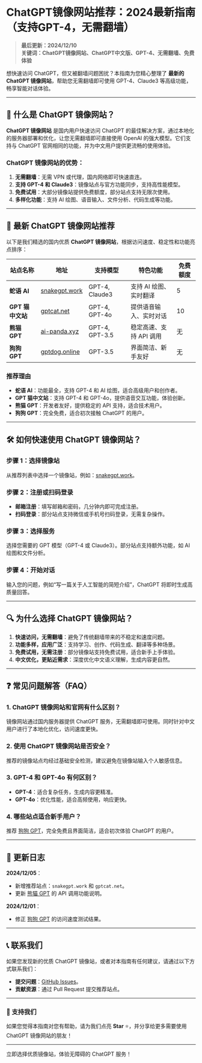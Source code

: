 # ChatGPT镜像网站推荐：2024最新指南（支持GPT-4，无需翻墙）

> **最后更新：2024/12/10**  
> **关键词：ChatGPT镜像网站、ChatGPT中文版、GPT-4、无需翻墙、免费体验**

想快速访问 ChatGPT，但又被翻墙问题困扰？本指南为您精心整理了 **最新的 ChatGPT 镜像网站**，帮助您无需翻墙即可使用 GPT-4、Claude3 等高级功能，畅享智能对话体验。

---

## 📌 什么是 ChatGPT 镜像网站？

**ChatGPT 镜像网站** 是国内用户快速访问 ChatGPT 的最佳解决方案，通过本地化的服务器部署和优化，让您无需翻墙即可直接使用 OpenAI 的强大模型。它们支持与 ChatGPT 官网相同的功能，并为中文用户提供更流畅的使用体验。

### **ChatGPT 镜像网站的优势：**
1. **无需翻墙**：无需 VPN 或代理，国内网络即可快速直连。  
2. **支持 GPT-4 和 Claude3**：镜像站点与官方功能同步，支持高性能模型。  
3. **免费试用**：大部分镜像站提供免费额度，部分站点支持无限次使用。  
4. **多样化功能**：支持 AI 绘图、语音输入、文件分析、代码生成等功能。

---

## 🚀 最新 ChatGPT 镜像网站推荐

以下是我们精选的国内优质 **ChatGPT 镜像网站**，根据访问速度、稳定性和功能亮点排序：

| **站点名称**         | **地址**                        | **支持模型**       | **特色功能**               | **免费额度**         |
|----------------------|--------------------------------|-------------------|--------------------------|--------------------|
| **蛇语 AI**         | [snakegpt.work](https://snakegpt.work) | GPT-4, Claude3     | 支持 AI 绘图、实时翻译      | 5         |
| **GPT 猫中文站**     | [gptcat.net](https://gptcat.net)        | GPT-4, GPT-4o      | 提供语音输入、实时对话       | 10          |
| **熊猫 GPT**         | [ai-panda.xyz](https://ai-panda.xyz/login?invite_code=34137c47)    | GPT-4, GPT-3.5     | 稳定高速、支持 API 调用      | 无           |
| **狗狗 GPT**         | [gptdog.online](https://gptdog.online)  | GPT-3.5            | 界面简洁、新手友好           | 无         |

### 推荐理由
- **蛇语 AI**：功能最全，支持 GPT-4 和 AI 绘图，适合高级用户和创作者。
- **GPT 猫中文站**：支持 GPT-4 和 GPT-4o，提供语音交互功能，体验创新。
- **熊猫 GPT**：开发者友好，提供稳定的 API 支持，适合技术用户。
- **狗狗 GPT**：完全免费，适合初次接触 ChatGPT 的用户。

---

## 🛠️ 如何快速使用 ChatGPT 镜像网站？

### **步骤 1：选择镜像站**
从推荐列表中选择一个镜像站，例如：[snakegpt.work](https://snakegpt.work)。

### **步骤 2：注册或扫码登录**
- **邮箱注册**：填写邮箱和密码，几分钟内即可完成注册。  
- **扫码登录**：部分站点支持微信或手机号扫码登录，无需复杂操作。

### **步骤 3：选择服务**
选择您需要的 GPT 模型（GPT-4 或 Claude3）。部分站点支持额外功能，如 AI 绘图和文件分析。

### **步骤 4：开始对话**
输入您的问题，例如“写一篇关于人工智能的简短介绍”，ChatGPT 将即时生成高质量回答。

---

## 🔍 为什么选择 ChatGPT 镜像网站？

1. **快速访问，无需翻墙**：避免了传统翻墙带来的不稳定和速度问题。  
2. **功能多样，应用广泛**：支持学习、创作、代码生成、翻译等多种场景。  
3. **免费试用，无需注册**：部分镜像站支持免费试用，适合新手上手体验。  
4. **中文优化，更贴近需求**：深度优化中文语义理解，生成内容更自然。

---

## ❓ 常见问题解答（FAQ）

### **1. ChatGPT 镜像网站和官网有什么区别？**
镜像网站通过国内服务器提供 ChatGPT 服务，无需翻墙即可使用。同时针对中文用户进行了本地化优化，访问速度更快。

### **2. 使用 ChatGPT 镜像网站是否安全？**
推荐的镜像站点均经过基础安全检测，建议避免在镜像站输入个人敏感信息。

### **3. GPT-4 和 GPT-4o 有何区别？**
- **GPT-4**：适合复杂任务，生成内容更精准。  
- **GPT-4o**：优化性能，适合高频使用，响应更快。

### **4. 哪些站点适合新手用户？**
推荐 [狗狗 GPT](https://gptdog.online)，完全免费且界面简洁，适合初次体验 ChatGPT 的用户。

---

## 🔄 更新日志

**2024/12/05**：
- 新增推荐站点：`snakegpt.work` 和 `gptcat.net`。
- 更新 [熊猫 GPT](https://ai-panda.xyz) 的 API 调用功能说明。

**2024/12/01**：
- 修正 [狗狗 GPT](https://gptdog.online) 的访问速度测试结果。

---

## 📞 联系我们

如果您发现新的优质 ChatGPT 镜像站，或者对本指南有任何建议，请通过以下方式联系我们：
- **提交问题**：[GitHub Issues](https://github.com/your-repo/issues)。  
- **贡献资源**：通过 Pull Request 提交推荐站点。

---

### 🌟 支持我们

如果您觉得本指南对您有帮助，请为我们点亮 **Star** ⭐，并分享给更多需要使用 ChatGPT 镜像网站的朋友！

---

立即选择优质镜像站，体验无障碍的 ChatGPT 服务！
